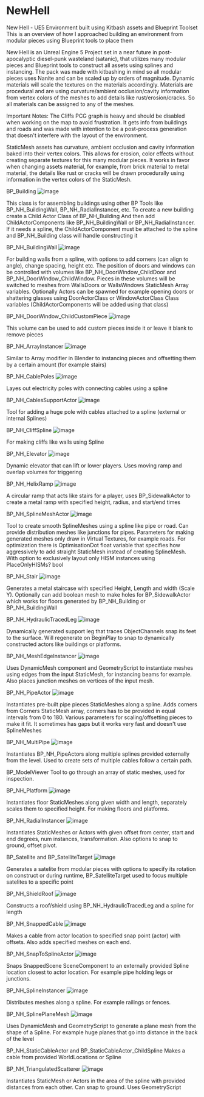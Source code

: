 # NewHell 
New Hell - UE5 Environment built using Kitbash assets and Blueprint Toolset 
This is an overview of how I approached building an environment from modular pieces using Blueprint tools to place them

New Hell is an Unreal Engine 5 Project set in a near future in post-apocalyptic diesel-punk wasteland (satanic), that utilizes many modular pieces and Blueprint tools to construct all assets using splines and instancing. 
The pack was made with kitbashing in mind so all modular pieces uses Nanite and can be scaled up by orders of magnitude. Dynamic materials will scale the textures on the materials accordingly.
Materials are procedural and are using curvature/ambient occlusion/cavity information from vertex colors of the meshes to add details like rust/erosion/cracks. So all materials can be assigned to any of the meshes.

Important Notes: 
The Cliffs PCG graph is heavy and should be disabled when working on the map to avoid frustration. It gets info from buildings and roads and was made with intention to be a post-process generation that doesn't interfere with the layout of the environment.

StaticMesh assets has curvature, ambient occlusion and cavity information baked into their vertex colors. This allows for erosion, color effects without creating separate textures for this many modular pieces. It works in favor when changing assets material, for example, from brick material to metal material, the details like rust or cracks will be drawn procedurally using information in the vertex colors of the StaticMesh.

BP_Building
![image](https://github.com/faxcorp/NewHellDocumentation/assets/37246339/de654ddf-c489-4e72-9c10-bd8713115fd1)

This class is for assembling buildings using other BP Tools like BP_NH_BuildingWall, BP_NH_RadialInstancer, etc.
To create a new building create a Child Actor Class of BP_NH_Building
And then add ChildActorComponents like BP_NH_BuildingWall or BP_NH_RadialInstancer. If it needs a spline, the ChildActorComponent must be attached to the spline and BP_NH_Building class will handle constructing it

BP_NH_BuildingWall
![image](https://github.com/faxcorp/NewHellDocumentation/assets/37246339/5d329821-167a-4de0-a6e2-36fd7dc29b07)

For building walls from a spline, with options to add corners (can align to angle), change spacing, height etc.
The position of doors and windows can be controlled with volumes like BP_NH_DoorWindow_ChildDoor and BP_NH_DoorWindow_ChildWindow. Pieces in these volumes will be switched to meshes from WallsDoors or WallsWindows StaticMesh Array variables. Optionally Actors can be spawned for example opening doors or shattering glasses using DoorActorClass or WindowActorClass Class variables (ChildActorComponents will be added using that class)

BP_NH_DoorWindow_ChildCustomPiece
![image](https://github.com/faxcorp/NewHellDocumentation/assets/37246339/58a4f8e6-0d83-43f4-83c7-fc3cdd256cd2)

This volume can be used to add custom pieces inside it or leave it blank to remove pieces

BP_NH_ArrayInstancer
![image](https://github.com/faxcorp/NewHellDocumentation/assets/37246339/82c9255e-5b36-4f7f-b4ff-2b362c376db1)

Similar to Array modifier in Blender to instancing pieces and offsetting them by a certain amount (for example stairs)

BP_NH_CablePoles
![image](https://github.com/faxcorp/NewHellDocumentation/assets/37246339/6a4477c0-0f53-4661-a239-39f1f0acad98)

Layes out electricity poles with connecting cables using a spline

BP_NH_CablesSupportActor
![image](https://github.com/faxcorp/NewHellDocumentation/assets/37246339/1c529790-f9aa-49bc-af40-0a0a063f0b8f)

Tool for adding a huge pole with cables attached to a spline (external or internal Splines)

BP_NH_CliffSpline
![image](https://github.com/faxcorp/NewHellDocumentation/assets/37246339/d4832d8e-42a4-4923-ac53-22b119b9ec62)

For making cliffs like walls using Spline

BP_NH_Elevator
![image](https://github.com/faxcorp/NewHellDocumentation/assets/37246339/41354ccd-026a-44d8-b011-be5bad4b401c)

Dynamic elevator that can lift or lower players. Uses moving ramp and overlap volumes for triggering

BP_NH_HelixRamp
![image](https://github.com/faxcorp/NewHellDocumentation/assets/37246339/a0d1f3f6-f93a-4302-8183-c3b0585d0442)

A circular ramp that acts like stairs for a player, uses BP_SidewalkActor to create a metal ramp with specified height, radius, and start/end times

BP_NH_SplineMeshActor
![image](https://github.com/faxcorp/NewHellDocumentation/assets/37246339/ec85e9b4-8d66-4e11-9a69-754ad9851070)

Tool to create smooth SplineMeshes using a spline like pipe or road. Can provide distribution meshes like junctions for pipes. Parameters for making generated meshes only draw in Virtual Textures, for example roads.
For optimization there is OptimisationDot float variable that specifies how aggressively to add straight StaticMesh instead of creating SplineMesh. With option to exclusively layout only HISM instances using PlaceOnlyHISMs? bool

BP_NH_Stair
![image](https://github.com/faxcorp/NewHellDocumentation/assets/37246339/fd3f3f8a-10a1-4825-a63f-72e9738e68aa)

Generates a metal staircase with specified Height, Length and width (Scale Y). Optionally can add boolean mesh to make holes for BP_SidewalkActor which works for floors generated by BP_NH_Building or BP_NH_BuildingWall

BP_NH_HydraulicTracedLeg
![image](https://github.com/faxcorp/NewHellDocumentation/assets/37246339/46615b65-a003-4611-ad81-d1cd01ab2546)

Dynamically generated support leg that traces ObjectChannels snap its feet to the surface. Will regenerate on BeginPlay to snap to dynamically constructed actors like buildings or platforms.

BP_NH_MeshEdgeInstancer
![image](https://github.com/faxcorp/NewHellDocumentation/assets/37246339/be069021-5f85-4ef7-b861-fe5ce7d5e991)

Uses DynamicMesh component and GeometryScript to instantiate meshes using edges from the input StaticMesh, for instancing beams for example. Also places junction meshes on vertices of the input mesh.

BP_NH_PipeActor
![image](https://github.com/faxcorp/NewHellDocumentation/assets/37246339/923631da-a56e-4d73-b57e-81c9be3df377)

Instantiates pre-built pipe pieces StaticMeshes along a spline. Adds corners from Corners StaticMesh array, corners has to be provided in equal intervals from 0 to 180. Various parameters for scaling/offsetting pieces to make it fit. 
It sometimes has gaps but it works very fast and doesn't use SplineMeshes

BP_NH_MultiPipe
![image](https://github.com/faxcorp/NewHellDocumentation/assets/37246339/e23fcb2c-8445-4340-a3d0-f91728667e12)

Instantiates BP_NH_PipeActors along multiple splines provided externally from the level. Used to create sets of multiple cables follow a certain path.

BP_ModelViewer
Tool to go through an array of static meshes, used for inspection.

BP_NH_Platform
![image](https://github.com/faxcorp/NewHellDocumentation/assets/37246339/06aa0144-d50d-47d1-aba9-ac6a809f09a9)

Instantiates floor StaticMeshes along given width and length, separately scales them to specified height. For making floors and platforms.

BP_NH_RadialInstancer
![image](https://github.com/faxcorp/NewHellDocumentation/assets/37246339/512c6c47-4ebc-4360-ac23-85f7eebdadad)

Instantiates StaticMeshes or Actors with given offset from center, start and end degrees, num instances, transformation. Also options to snap to ground, offset pivot.

BP_Satellite and BP_SatelliteTarget
![image](https://github.com/faxcorp/NewHellDocumentation/assets/37246339/ccd39bc3-57e3-4598-8a33-f967d11d2597)

Generates a satelite from modular pieces with options to specify its rotation on construct or during runtime, BP_SatelliteTarget used to focus multiple satelites to a specific point

BP_NH_ShieldRoof
![image](https://github.com/faxcorp/NewHellDocumentation/assets/37246339/612804d8-d9db-4955-8ed7-7b987d971ff5)

Constructs a roof/shield using BP_NH_HydraulicTracedLeg and a spline for length

BP_NH_SnappedCable
![image](https://github.com/faxcorp/NewHellDocumentation/assets/37246339/c0928839-0d2f-43da-a947-93ef09377f2f)

Makes a cable from actor location to specified snap point (actor) with offsets. Also adds specified meshes on each end.

BP_NH_SnapToSplineActor
![image](https://github.com/faxcorp/NewHellDocumentation/assets/37246339/692da555-ec05-4a9d-972c-8ebd57073a12)

Snaps SnappedScene SceneComponent to an externally provided Spline location closest to actor location. For example pipe holding legs or junctions.

BP_NH_SplineInstancer
![image](https://github.com/faxcorp/NewHellDocumentation/assets/37246339/66815073-f1ae-4062-bd87-9d8e331fb9c3)

Distributes meshes along a spline. For example railings or fences.

BP_NH_SplinePlaneMesh
![image](https://github.com/faxcorp/NewHellDocumentation/assets/37246339/492acc8a-1d96-4c01-893e-7d6af828597c)

Uses DynamicMesh and GeometryScript to generate a plane mesh from the shape of a Spline. For example huge planes that go into distance in the back of the level

BP_NH_StaticCableActor and BP_StaticCableActor_ChildSpline
Makes a cable from provided WorldLocations or Spline

BP_NH_TriangulatedScatterer
![image](https://github.com/faxcorp/NewHellDocumentation/assets/37246339/c8cfbaff-ece6-47b8-8163-444dd3aa4f11)

Instantiates StaticMesh or Actors in the area of the spline with provided distances from each other. Can snap to ground. Uses GeometryScript










